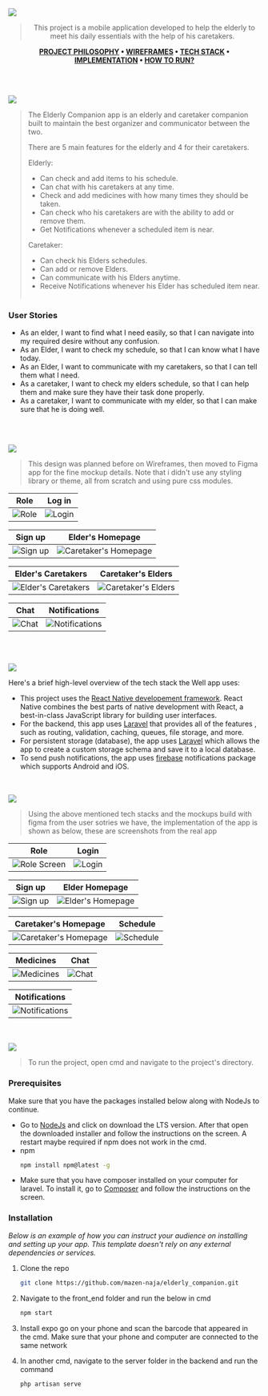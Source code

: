 <img src="./readme/title1.svg"/>

<div align="center">

> This project is  a mobile application developed to help the elderly to meet his daily essentials with the help of his caretakers.  

**[PROJECT PHILOSOPHY](https://github.com/julescript/well_app#-project-philosophy) • [WIREFRAMES](https://github.com/julescript/well_app#-wireframes) • [TECH STACK](https://github.com/julescript/well_app#-tech-stack) • [IMPLEMENTATION](https://github.com/julescript/well_app#-impplementation) • [HOW TO RUN?](https://github.com/julescript/well_app#-how-to-run)**

</div>

<br><br>


<img src="./readme/title2.svg"/>

> The Elderly Companion app is an elderly and caretaker companion built to maintain the best organizer and communicator between the two.
> 
> There are 5 main features for the elderly and 4 for their caretakers. 
>
>Elderly:
>
>- Can check and add items to his schedule.
>- Can chat with his caretakers at any time.
>- Check and add medicines with how many times they should be taken.
>- Can check who his caretakers are with the ability to add or remove them.
>- Get Notifications whenever a scheduled item is near.
>
>Caretaker:
>
>- Can check his Elders schedules.
>- Can add or remove Elders.
>- Can communicate with his Elders anytime.
>- Receive Notifications whenever his Elder has scheduled item near.
<br><br>



### User Stories
- As an elder, I want to find what I need easily, so that I can navigate into my required desire without any confusion.
- As an Elder, I want to check my schedule, so that I can know what I have today.
- As an Elder, I want to communicate with my caretakers, so that I can tell them what I need.
- As a caretaker, I want to check my elders schedule, so that I can help them and make sure they have their task done properly.
- As a caretaker, I want to communicate with my elder, so that I can make sure that he is doing well.

<br><br>

<img src="./readme/title3.svg"/>

> This design was planned before on Wireframes, then moved to Figma app for the fine mockup details.
Note that i didn't use any styling library or theme, all from scratch and using pure css modules.

| Role  | Log in |
| -----------------| -----|
| ![Role](./readme/Figma-role.JPG) | ![Login](./readme/Figma-login.JPG) |


| Sign up  | Elder's Homepage  |
| -----------------| -----|
| ![Sign up](./readme/Figma-Signup.JPG)| ![Caretaker's Homepage](./readme/Figma-CaretakerHomepage.JPG) 


| Elder's Caretakers | Caretaker's Elders  |
| -----------------| -----|
| ![Elder's Caretakers](./readme/Figma-EldersCaretakers.JPG)| ![Caretaker's Elders](./readme/Figma-CaretakersElders.JPG) 


| Chat | Notifications  |
| -----------------| -----|
| ![Chat](./readme/Figma-Chat.JPG)| ![Notifications](./readme/Figma-Notifications.JPG) 

<br><br>

<img src="./readme/title4.svg"/>

Here's a brief high-level overview of the tech stack the Well app uses:

- This project uses the [React Native developement framework](https://https://reactnative.dev/). React Native combines the best parts of native development with React, a best-in-class JavaScript library for building user interfaces.
- For the backend, this app uses [Laravel](https://laravel.com/) that provides all of the features , such as routing, validation, caching, queues, file storage, and more.
- For persistent storage (database), the app uses [Laravel](https://laravel.com/) which allows the app to create a custom storage schema and save it to a local database.
- To send push notifications, the app uses [firebase](https://firebase.google.com/) notifications package which supports Android and iOS.





<br><br>
<img src="./readme/title5.svg"/>

> Using the above mentioned tech stacks and the mockups build with figma from the user sotries we have, the implementation of the app is shown as below, these are screenshots from the real app

| Role  | Login  |
| -----------------| -----|
| ![Role Screen](./readme/role.jpg) | ![Login](./readme/login.jpg) |



| Sign up  | Elder Homepage  |
| -----------------| -----|
 ![Sign up](./readme/signup.jpg) |![Elder's Homepage](./readme/ElderHomepage.jpg) 

| Caretaker's Homepage  | Schedule  |
| -----------------| -----|
|![Caretaker's Homepage](./readme/caretakerhomepage.jpg) | ![Schedule](./readme/schedule.jpg) |

| Medicines  | Chat  |
| -----------------| -----|
| ![Medicines](./readme/medicine.jpg) | ![Chat](./readme/chat.jpg) |



| Notifications  | 
| -----------------|
| ![Notifications](./readme/notifications.jpg) | !
<br><br>
<img src="./readme/title6.svg"/>


>To run the project, open cmd and navigate to the project's directory.

### Prerequisites

Make sure that you have the packages installed below along with NodeJs to continue.
* Go to [NodeJs](https://nodejs.org/en/) and click on download the LTS version. After that open the downloaded installer and follow the instructions on the screen. A restart maybe required if npm does not work in the cmd.
* npm
  ```sh
  npm install npm@latest -g
  ```
* Make sure that you have composer installed on your computer for laravel. To install it, go to [Composer](https://getcomposer.org/download/) and follow the instructions on the screen.
### Installation

_Below is an example of how you can instruct your audience on installing and setting up your app. This template doesn't rely on any external dependencies or services._


1. Clone the repo
   ```sh
   git clone https://github.com/mazen-naja/elderly_companion.git
   ```
2. Navigate to the front_end folder and run the below in cmd
   ```sh
   npm start
   ```
3. Install expo go on your phone and scan the barcode that appeared in the cmd. Make sure that your phone and computer are connected to the same network

4. In another cmd, navigate to the server folder in the backend and run the command
   ```sh
   php artisan serve
   ```

